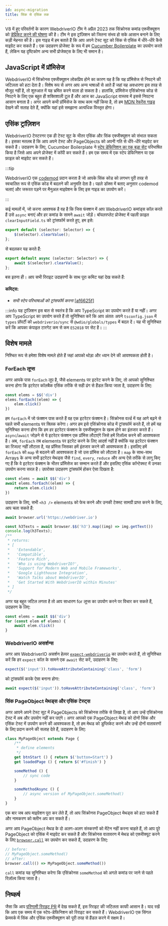 ```yaml
---
id: async-migration
title: सिंक से एसिंक तक
---
```


V8 में हुए परिवर्तनों के कारण WebdriverIO टीम ने अप्रैल 2023 तक सिंक्रोनस कमांड एक्जीक्यूशन को [डेप्रिकेट करने की घोषणा](https://webdriver.io/blog/2021/07/28/sync-api-deprecation) की है। टीम ने इस ट्रांज़िशन को जितना संभव हो सके आसान बनाने के लिए कड़ी मेहनत की है। इस गाइड में हम बताते हैं कि आप अपने टेस्ट सूट को सिंक से एसिंक में धीरे-धीरे कैसे माइग्रेट कर सकते हैं। एक उदाहरण प्रोजेक्ट के रूप में हम [Cucumber Boilerplate](https://github.com/webdriverio/cucumber-boilerplate) का उपयोग करते हैं, लेकिन यह दृष्टिकोण अन्य सभी प्रोजेक्ट्स के लिए भी समान है।

## JavaScript में प्रॉमिसेज

WebdriverIO में सिंक्रोनस एक्जीक्यूशन लोकप्रिय होने का कारण यह है कि यह प्रॉमिसेज से निपटने की जटिलता को हटा देता है। विशेष रूप से अगर आप अन्य भाषाओं से आते हैं जहां यह अवधारणा इस तरह से मौजूद नहीं है, तो शुरुआत में यह भ्रमित करने वाला हो सकता है। हालांकि, प्रॉमिसेज एसिंक्रोनस कोड से निपटने के लिए एक बहुत ही शक्तिशाली टूल हैं और आज का JavaScript वास्तव में इससे निपटना आसान बनाता है। अगर आपने कभी प्रॉमिसेज के साथ काम नहीं किया है, तो हम [MDN रेफरेंस गाइड](https://developer.mozilla.org/en-US/docs/Web/JavaScript/Reference/Global_Objects/Promise) देखने की सलाह देते हैं, क्योंकि यहां इसे समझाना अत्यधिक विस्तृत होगा।

## एसिंक ट्रांज़िशन

WebdriverIO टेस्टरनर एक ही टेस्ट सूट के भीतर एसिंक और सिंक एक्जीक्यूशन को संभाल सकता है। इसका मतलब है कि आप अपने टेस्ट और PageObjects को अपनी गति से धीरे-धीरे माइग्रेट कर सकते हैं। उदाहरण के लिए, Cucumber Boilerplate ने [स्टेप डेफिनिशन का एक बड़ा सेट](https://github.com/webdriverio/cucumber-boilerplate/tree/main/src/support/action) परिभाषित किया है जिसे आप अपने प्रोजेक्ट में कॉपी कर सकते हैं। हम एक समय में एक स्टेप डेफिनिशन या एक फ़ाइल को माइग्रेट कर सकते हैं।

:::tip

WebdriverIO एक [codemod](https://github.com/webdriverio/codemod) प्रदान करता है जो आपके सिंक कोड को लगभग पूरी तरह से स्वचालित रूप से एसिंक कोड में बदलने की अनुमति देता है। पहले डॉक्स में बताए अनुसार codemod चलाएं और जरूरत पड़ने पर मैनुअल माइग्रेशन के लिए इस गाइड का उपयोग करें।

:::

कई मामलों में, जो करना आवश्यक है वह है कि जिस फंक्शन में आप WebdriverIO कमांड्स कॉल करते हैं उसे `async` बनाएं और हर कमांड के सामने `await` जोड़ें। बॉयलरप्लेट प्रोजेक्ट में पहली फ़ाइल `clearInputField.ts` को ट्रांसफॉर्म करते हुए, हम इसे:

```ts
export default (selector: Selector) => {
    $(selector).clearValue();
};
```

से बदलकर यह करते हैं:

```ts
export default async (selector: Selector) => {
    await $(selector).clearValue();
};
```

बस इतना ही। आप सभी रिराइट उदाहरणों के साथ पूरा कमिट यहां देख सकते हैं:

#### कमिट्स:

- _सभी स्टेप परिभाषाओं को ट्रांसफॉर्म करना_ [[af6625f]](https://github.com/webdriverio/cucumber-boilerplate/pull/481/commits/af6625fcd01dc087479e84562f237ecf38b3537d)

:::info
यह ट्रांज़िशन इस बात से स्वतंत्र है कि आप TypeScript का उपयोग करते हैं या नहीं। अगर आप TypeScript का उपयोग करते हैं तो सुनिश्चित करें कि आप अंततः अपने `tsconfig.json` में `types` प्रॉपर्टी को `webdriverio/sync` से `@wdio/globals/types` में बदल दें। यह भी सुनिश्चित करें कि आपका कंपाइल टारगेट कम से कम `ES2018` पर सेट है।
:::

## विशेष मामले

निश्चित रूप से हमेशा विशेष मामले होते हैं जहां आपको थोड़ा और ध्यान देने की आवश्यकता होती है।

### ForEach लूप्स

अगर आपके पास `forEach` लूप है, जैसे elements पर इटरेट करने के लिए, तो आपको सुनिश्चित करना होगा कि इटरेटर कॉलबैक एसिंक तरीके से सही ढंग से हैंडल किया जाता है, उदाहरण के लिए:

```js
const elems = $$('div')
elems.forEach((elem) => {
    elem.click()
})
```

हम `forEach` में जो फंक्शन पास करते हैं वह एक इटरेटर फंक्शन है। सिंक्रोनस वर्ल्ड में यह आगे बढ़ने से पहले सभी elements पर क्लिक करेगा। अगर हम इसे एसिंक्रोनस कोड में ट्रांसफॉर्म करते हैं, तो हमें यह सुनिश्चित करना होगा कि हम हर इटरेटर फंक्शन के एक्जीक्यूशन के खत्म होने का इंतजार करते हैं। `async`/`await` जोड़ने से ये इटरेटर फंक्शन एक प्रॉमिस लौटाएंगे जिसे हमें रिज़ॉल्व करने की आवश्यकता है। अब, `forEach` तब elements पर इटरेट करने के लिए आदर्श नहीं है क्योंकि यह इटरेटर फंक्शन का रिजल्ट नहीं लौटाता है, वह प्रॉमिस जिसका हमें इंतजार करने की आवश्यकता है। इसलिए हमें `forEach` को `map` से बदलने की आवश्यकता है जो उस प्रॉमिस को लौटाता है। `map` के साथ-साथ Arrays के अन्य सभी इटरेटर मेथड्स जैसे `find`, `every`, `reduce` और अन्य ऐसे तरीके से लागू किए गए हैं कि वे इटरेटर फंक्शन के भीतर प्रॉमिसेज का सम्मान करते हैं और इसलिए एसिंक कॉन्टेक्स्ट में उनका उपयोग करना सरल है। उपरोक्त उदाहरण ट्रांसफॉर्म होकर ऐसा दिखता है:

```js
const elems = await $$('div')
await elems.forEach((elem) => {
    return elem.click()
})
```

उदाहरण के लिए, सभी `<h3 />` elements को फेच करने और उनकी टेक्स्ट सामग्री प्राप्त करने के लिए, आप चला सकते हैं:

```js
await browser.url('https://webdriver.io')

const h3Texts = await browser.$$('h3').map((img) => img.getText())
console.log(h3Texts);
/**
 * returns:
 * [
 *   'Extendable',
 *   'Compatible',
 *   'Feature Rich',
 *   'Who is using WebdriverIO?',
 *   'Support for Modern Web and Mobile Frameworks',
 *   'Google Lighthouse Integration',
 *   'Watch Talks about WebdriverIO',
 *   'Get Started With WebdriverIO within Minutes'
 * ]
 */
```

अगर यह बहुत जटिल लगता है तो आप साधारण for लूप्स का उपयोग करने पर विचार कर सकते हैं, उदाहरण के लिए:

```js
const elems = await $$('div')
for (const elem of elems) {
    await elem.click()
}
```

### WebdriverIO असर्शन्स

अगर आप WebdriverIO असर्शन हेल्पर [`expect-webdriverio`](https://webdriver.io/docs/api/expect-webdriverio) का उपयोग करते हैं, तो सुनिश्चित करें कि हर `expect` कॉल के सामने एक `await` सेट करें, उदाहरण के लिए:

```ts
expect($('input')).toHaveAttributeContaining('class', 'form')
```

को ट्रांसफॉर्म करके ऐसा बनाना होगा:

```ts
await expect($('input')).toHaveAttributeContaining('class', 'form')
```

### सिंक PageObject मेथड्स और एसिंक टेस्ट्स

अगर आपने अपने टेस्ट सूट में PageObjects को सिंक्रोनस तरीके से लिखा है, तो आप उन्हें एसिंक्रोनस टेस्ट में अब और उपयोग नहीं कर पाएंगे। अगर आपको एक PageObject मेथड को दोनों सिंक और एसिंक टेस्ट में उपयोग करने की आवश्यकता है, तो हम मेथड को डुप्लिकेट करने और उन्हें दोनों वातावरणों के लिए प्रदान करने की सलाह देते हैं, उदाहरण के लिए:

```js
class MyPageObject extends Page {
    /**
     * define elements
     */
    get btnStart () { return $('button=Start') }
    get loadedPage () { return $('#finish') }

    someMethod () {
        // sync code
    }

    someMethodAsync () {
        // async version of MyPageObject.someMethod()
    }
}
```

एक बार जब आप माइग्रेशन पूरा कर लेते हैं, तो आप सिंक्रोनस PageObject मेथड्स को हटा सकते हैं और नामकरण को क्लीन अप कर सकते हैं।

अगर आप PageObject मेथड के दो अलग-अलग संस्करणों को मेंटेन नहीं करना चाहते हैं, तो आप पूरे PageObject को एसिंक में माइग्रेट कर सकते हैं और सिंक्रोनस वातावरण में मेथड को एक्जीक्यूट करने के लिए [`browser.call`](https://webdriver.io/docs/api/browser/call) का उपयोग कर सकते हैं, उदाहरण के लिए:

```js
// before:
// MyPageObject.someMethod()
// after:
browser.call(() => MyPageObject.someMethod())
```

`call` कमांड यह सुनिश्चित करेगा कि एसिंक्रोनस `someMethod` को अगले कमांड पर जाने से पहले रिज़ॉल्व किया जाता है।

## निष्कर्ष

जैसा कि आप [परिणामी रिराइट PR](https://github.com/webdriverio/cucumber-boilerplate/pull/481/files) में देख सकते हैं, इस रिराइट की जटिलता काफी आसान है। याद रखें कि आप एक समय में एक स्टेप-डेफिनिशन को रिराइट कर सकते हैं। WebdriverIO एक सिंगल फ्रेमवर्क में सिंक और एसिंक एक्जीक्यूशन को पूरी तरह से हैंडल करने में सक्षम है।